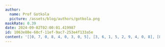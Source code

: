 ```yaml
---
author:
  name: Prof Gotkola
  picture: /assets/blog/authors/gotkola.png
maskRate: 0.39
date: 2024-09-02T02:00:01.419987
id: 1063e88e-68cf-11ef-9ac7-253e4f133a5e
content: '[[0, 7, 0, 8, 4, 0, 3, 0, 5], [3, 6, 1, 5, 2, 9, 4, 0, 8], [8, 4, 0, 0, 0, 7, 1, 0, 0], [0, 0, 9, 0, 8, 0, 0, 1, 7], [6, 0, 0, 1, 9, 2, 5, 0, 3], [2, 0, 4, 0, 0, 3, 9, 8, 6], [7, 0, 0, 0, 3, 0, 6, 0, 1], [1, 9, 0, 0, 7, 6, 0, 5, 0], [4, 0, 6, 9, 1, 8, 7, 3, 2]]'
---
```

